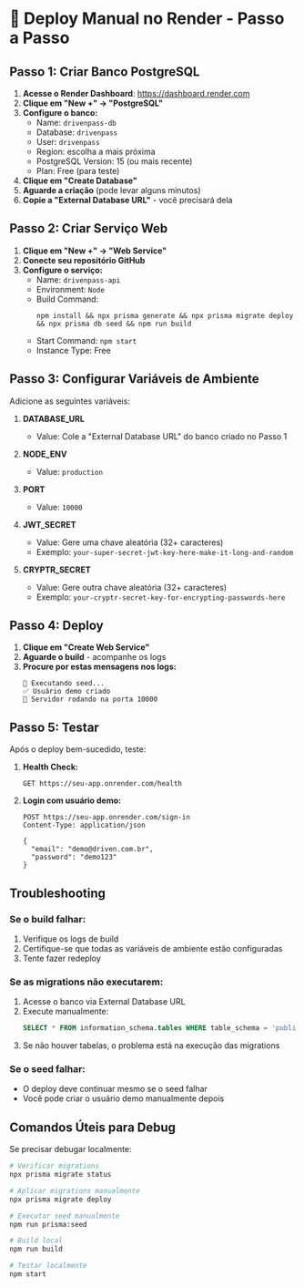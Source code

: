 # 🚀 Deploy Manual no Render - Passo a Passo

## Passo 1: Criar Banco PostgreSQL

1. **Acesse o Render Dashboard**: https://dashboard.render.com
2. **Clique em "New +" → "PostgreSQL"**
3. **Configure o banco:**
   - Name: `drivenpass-db`
   - Database: `drivenpass`
   - User: `drivenpass`
   - Region: escolha a mais próxima
   - PostgreSQL Version: 15 (ou mais recente)
   - Plan: Free (para teste)
4. **Clique em "Create Database"**
5. **Aguarde a criação** (pode levar alguns minutos)
6. **Copie a "External Database URL"** - você precisará dela

## Passo 2: Criar Serviço Web

1. **Clique em "New +" → "Web Service"**
2. **Conecte seu repositório GitHub**
3. **Configure o serviço:**
   - Name: `drivenpass-api`
   - Environment: `Node`
   - Build Command: 
     ```
     npm install && npx prisma generate && npx prisma migrate deploy && npx prisma db seed && npm run build
     ```
   - Start Command: `npm start`
   - Instance Type: Free

## Passo 3: Configurar Variáveis de Ambiente

Adicione as seguintes variáveis:

1. **DATABASE_URL**
   - Value: Cole a "External Database URL" do banco criado no Passo 1

2. **NODE_ENV**
   - Value: `production`

3. **PORT**
   - Value: `10000`

4. **JWT_SECRET**
   - Value: Gere uma chave aleatória (32+ caracteres)
   - Exemplo: `your-super-secret-jwt-key-here-make-it-long-and-random`

5. **CRYPTR_SECRET**
   - Value: Gere outra chave aleatória (32+ caracteres)
   - Exemplo: `your-cryptr-secret-key-for-encrypting-passwords-here`

## Passo 4: Deploy

1. **Clique em "Create Web Service"**
2. **Aguarde o build** - acompanhe os logs
3. **Procure por estas mensagens nos logs:**
   ```
   🌱 Executando seed...
   ✅ Usuário demo criado
   🚀 Servidor rodando na porta 10000
   ```

## Passo 5: Testar

Após o deploy bem-sucedido, teste:

1. **Health Check:**
   ```
   GET https://seu-app.onrender.com/health
   ```

2. **Login com usuário demo:**
   ```
   POST https://seu-app.onrender.com/sign-in
   Content-Type: application/json
   
   {
     "email": "demo@driven.com.br",
     "password": "demo123"
   }
   ```

## Troubleshooting

### Se o build falhar:
1. Verifique os logs de build
2. Certifique-se que todas as variáveis de ambiente estão configuradas
3. Tente fazer redeploy

### Se as migrations não executarem:
1. Acesse o banco via External Database URL
2. Execute manualmente:
   ```sql
   SELECT * FROM information_schema.tables WHERE table_schema = 'public';
   ```
3. Se não houver tabelas, o problema está na execução das migrations

### Se o seed falhar:
- O deploy deve continuar mesmo se o seed falhar
- Você pode criar o usuário demo manualmente depois

## Comandos Úteis para Debug

Se precisar debugar localmente:

```bash
# Verificar migrations
npx prisma migrate status

# Aplicar migrations manualmente
npx prisma migrate deploy

# Executar seed manualmente
npm run prisma:seed

# Build local
npm run build

# Testar localmente
npm start
```
